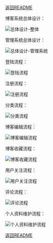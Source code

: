 
[返回README](../../README.md)

博客系统总体设计：

![总体设计-整体](../img/总体设计-整体.png)

管理系统总体设计：

![总体设计-管理系统](../img/总体设计-管理系统.png)

登陆流程：

![登陆流程](../img/登陆流程.png)

注册流程：

![注册流程](../img/注册流程.png)

分类流程：

![分类流程](../img/分类流程.png)

博客编辑流程：

![博客编辑流程](../img/博客编辑流程.png)

博客收藏流程：

![博客收藏流程](../img/博客收藏流程.png)

用户关注流程：

![用户关注流程](../img/用户关注流程.png)

评论流程：

![评论流程](../img/评论流程.png)

个人资料维护流程：

![个人资料维护流程](../img/个人资料维护流程.png)


[返回README](../../README.md)

